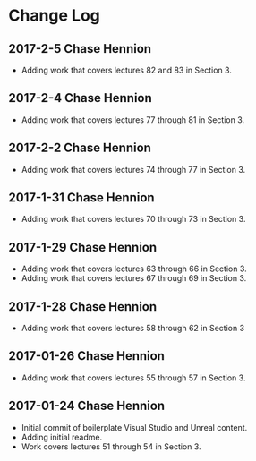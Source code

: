 # Change Log

## 2017-2-5 Chase Hennion

* Adding work that covers lectures 82 and 83 in Section 3.

## 2017-2-4 Chase Hennion

* Adding work that covers lectures 77 through 81 in Section 3.

## 2017-2-2 Chase Hennion

* Adding work that covers lectures 74 through 77 in Section 3.

## 2017-1-31 Chase Hennion

* Adding work that covers lectures 70 through 73 in Section 3.

## 2017-1-29 Chase Hennion

* Adding work that covers lectures 63 through 66 in Section 3.
* Adding work that covers lectures 67 through 69 in Section 3.

## 2017-1-28 Chase Hennion

* Adding work that covers lectures 58 through 62 in Section 3

## 2017-01-26 Chase Hennion

* Adding work that covers lectures 55 through 57 in Section 3.

## 2017-01-24 Chase Hennion

* Initial commit of boilerplate Visual Studio and Unreal content.
* Adding initial readme.
* Work covers lectures 51 through 54 in Section 3.
